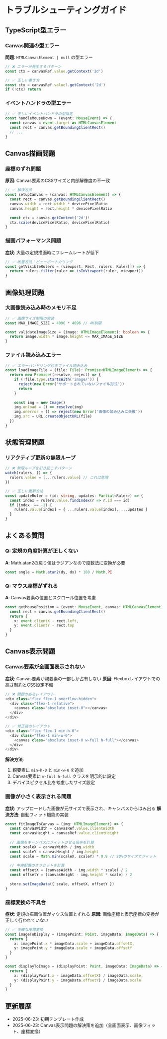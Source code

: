 # トラブルシューティングガイド

## TypeScript型エラー

### Canvas関連の型エラー
**問題**: `HTMLCanvasElement | null` の型エラー
```typescript
// ❌ エラーが発生するパターン
const ctx = canvasRef.value.getContext('2d')

// ✅ 正しい書き方
const ctx = canvasRef.value?.getContext('2d')
if (!ctx) return
```

### イベントハンドラの型エラー
```typescript
// ✅ 正しいイベントハンドラの型指定
const handleMouseDown = (event: MouseEvent) => {
  const canvas = event.target as HTMLCanvasElement
  const rect = canvas.getBoundingClientRect()
  // ...
}
```

## Canvas描画問題

### 座標のずれ問題
**原因**: Canvas要素のCSSサイズと内部解像度の不一致
```typescript
// ✅ 解決方法
const setupCanvas = (canvas: HTMLCanvasElement) => {
  const rect = canvas.getBoundingClientRect()
  canvas.width = rect.width * devicePixelRatio
  canvas.height = rect.height * devicePixelRatio
  
  const ctx = canvas.getContext('2d')!
  ctx.scale(devicePixelRatio, devicePixelRatio)
}
```

### 描画パフォーマンス問題
**症状**: 大量の定規描画時にフレームレートが低下
```typescript
// ✅ 改善方法：ビューポートカリング
const getVisibleRulers = (viewport: Rect, rulers: Ruler[]) => {
  return rulers.filter(ruler => isInViewport(ruler, viewport))
}
```

## 画像処理問題

### 大画像読み込み時のメモリ不足
```typescript
// ✅ 画像サイズ制限の実装
const MAX_IMAGE_SIZE = 4096 * 4096 // 4K制限

const validateImageSize = (image: HTMLImageElement): boolean => {
  return image.width * image.height <= MAX_IMAGE_SIZE
}
```

### ファイル読み込みエラー
```typescript
// ✅ エラーハンドリング付きファイル読み込み
const loadImageFile = (file: File): Promise<HTMLImageElement> => {
  return new Promise((resolve, reject) => {
    if (!file.type.startsWith('image/')) {
      reject(new Error('サポートされていないファイル形式'))
      return
    }
    
    const img = new Image()
    img.onload = () => resolve(img)
    img.onerror = () => reject(new Error('画像の読み込みに失敗'))
    img.src = URL.createObjectURL(file)
  })
}
```

## 状態管理問題

### リアクティブ更新の無限ループ
```typescript
// ❌ 無限ループを引き起こすパターン
watch(rulers, () => {
  rulers.value = [...rulers.value] // これは危険
})

// ✅ 正しい更新方法
const updateRuler = (id: string, updates: Partial<Ruler>) => {
  const index = rulers.value.findIndex(r => r.id === id)
  if (index !== -1) {
    rulers.value[index] = { ...rulers.value[index], ...updates }
  }
}
```

## よくある質問

### Q: 定規の角度計算が正しくない
**A**: Math.atan2の戻り値はラジアンなので度数法に変換が必要
```typescript
const angle = Math.atan2(dy, dx) * 180 / Math.PI
```

### Q: マウス座標がずれる
**A**: Canvas要素の位置とスクロール位置を考慮
```typescript
const getMousePosition = (event: MouseEvent, canvas: HTMLCanvasElement) => {
  const rect = canvas.getBoundingClientRect()
  return {
    x: event.clientX - rect.left,
    y: event.clientY - rect.top
  }
}
```

## Canvas表示問題

### Canvas要素が全画面表示されない
**症状**: Canvas要素が親要素の一部しか占有しない
**原因**: Flexboxレイアウトでの高さ制約とCSS設定不備

```typescript
// ❌ 問題のあるレイアウト
<div class="flex flex-1 overflow-hidden">
  <div class="flex-1 relative">
    <canvas class="absolute inset-0"></canvas>
  </div>
</div>

// ✅ 修正後のレイアウト
<div class="flex flex-1 min-h-0">
  <div class="flex-1 min-w-0">
    <canvas class="absolute inset-0 w-full h-full"></canvas>
  </div>
</div>
```

**解決方法**:
1. 親要素に `min-h-0` と `min-w-0` を追加
2. Canvas要素に `w-full h-full` クラスを明示的に設定
3. デバイスピクセル比を考慮したサイズ設定

### 画像が小さく表示される問題
**症状**: アップロードした画像が元サイズで表示され、キャンバスからはみ出る
**解決方法**: 自動フィット機能の実装

```typescript
const fitImageToCanvas = (img: HTMLImageElement) => {
  const canvasWidth = canvasRef.value.clientWidth
  const canvasHeight = canvasRef.value.clientHeight
  
  // 画像をキャンバスにフィットさせる倍率を計算
  const scaleX = canvasWidth / img.width
  const scaleY = canvasHeight / img.height
  const scale = Math.min(scaleX, scaleY) * 0.9 // 90%のサイズでフィット
  
  // 中央配置のオフセットを計算
  const offsetX = (canvasWidth - img.width * scale) / 2
  const offsetY = (canvasHeight - img.height * scale) / 2
  
  store.setImageData({ scale, offsetX, offsetY })
}
```

### 座標変換の不具合
**症状**: 定規の描画位置がマウス位置とずれる
**原因**: 画像座標と表示座標の変換が正しく行われていない

```typescript
// ✅ 正確な座標変換
const imageToDisplay = (imagePoint: Point, imageData: ImageData) => {
  return {
    x: imagePoint.x * imageData.scale + imageData.offsetX,
    y: imagePoint.y * imageData.scale + imageData.offsetY
  }
}

const displayToImage = (displayPoint: Point, imageData: ImageData) => {
  return {
    x: (displayPoint.x - imageData.offsetX) / imageData.scale,
    y: (displayPoint.y - imageData.offsetY) / imageData.scale
  }
}
```

## 更新履歴
- 2025-06-23: 初期テンプレート作成
- 2025-06-23: Canvas表示問題の解決策を追加（全画面表示、画像フィット、座標変換）
